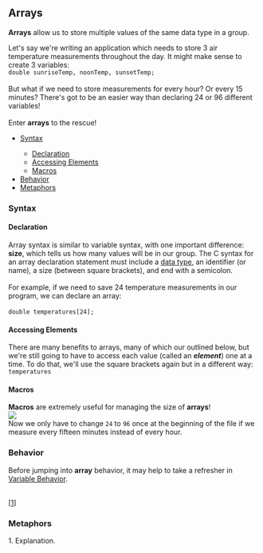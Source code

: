 <h2>Arrays</h2>
<p><strong>Arrays</strong> allow us to store multiple values of the same data type in a group.</p>
<p>Let's say we're writing an application which needs to store 3 air temperature measurements throughout the day. 
  It might make sense to create 3 variables:<br>
  <code>double sunriseTemp, noonTemp, sunsetTemp;</code><br>
  <br>But what if we need to store measurements for every hour? Or every 15 minutes? There's got to be an easier way than declaring 24 or 96 different variables!<br>
  <br>Enter <strong>arrays</strong> to the rescue!
</p>
<ul>
    <li><a href="#syntax">Syntax</a></li>
    <ul><li><a href="#declaration">Declaration</a></li>
        <li><a href="#element_access">Accessing Elements</a></li>
        <li><a href="#macros">Macros</a></li></ul>
    <li><a href="#behavior">Behavior</a>
    </li>
    <li><a href="#metaphor">Metaphors</a></li>
</ul>
<h3><a name="syntax">Syntax</a></h3>
<h4><a name="declaration">Declaration</a></h4>
<p>
  Array syntax is similar to variable syntax, with one important difference: <strong>size</strong>, which tells us how many values will be in our group. 
  The C <span title="coding rules for a programming language">syntax</span> for an array declaration statement must include 
  a <a href="https://github.com/erinkeith/erinkeith.github.io/blob/main/135/topics/variables.md)">data type</a>, an identifier (or name), a size (between square brackets), and end with a semicolon.<br>
  <br>For example, if we need to save 24 temperature measurements in our program, we can declare an array:<br><br>
  <code>double temperatures[24];</code>
</p>
<h4><a name="element_access">Accessing Elements</a></h4>
<p>
  There are many benefits to arrays, many of which our outlined below, but we're still going to have to access each value (called an <strong><em>element</em></em></strong>) one at a time. 
  To do that, we'll use the square brackets again but in a different way:<br>
  <code>temperatures</code>
</p>
<h4><a name="macros">Macros</a></h4>
<p><strong>Macros</strong> are extremely useful for managing the size of <strong>arrays</strong>!<br>
  <img src="https://github.com/user-attachments/assets/3e9ef33f-3609-406d-81bc-44c3ea0237ec"><br>
  Now we only have to change <code>24</code> to <code>96</code> once at the beginning of the file if we measure every fifteen minutes instead of every hour.
</p>
<h3><a name="behavior">Behavior</a></h3>
<p>
  Before jumping into <strong>array</strong> behavior, it may help to take a refresher in <a href="https://github.com/erinkeith/erinkeith.github.io/blob/main/135/topics/variables.md#behavior">Variable Behavior</a>.<br><br>
  
</p>
[<a href="#note">1</a>]
<h3><a name="metaphor">Metaphors</a></h3>

<a name="note">1</a>. Explanation.<br>
